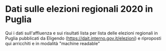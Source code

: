 # Dati sulle elezioni regionali 2020 in Puglia 

Qui i dati sull'affluenza e sui risultati lista per lista delle  elezioni regionali in Puglia pubblicati da Eligendo (https://dait.interno.gov.it/elezioni) e riproposti qui arricchiti e in modalità "machine readable"

